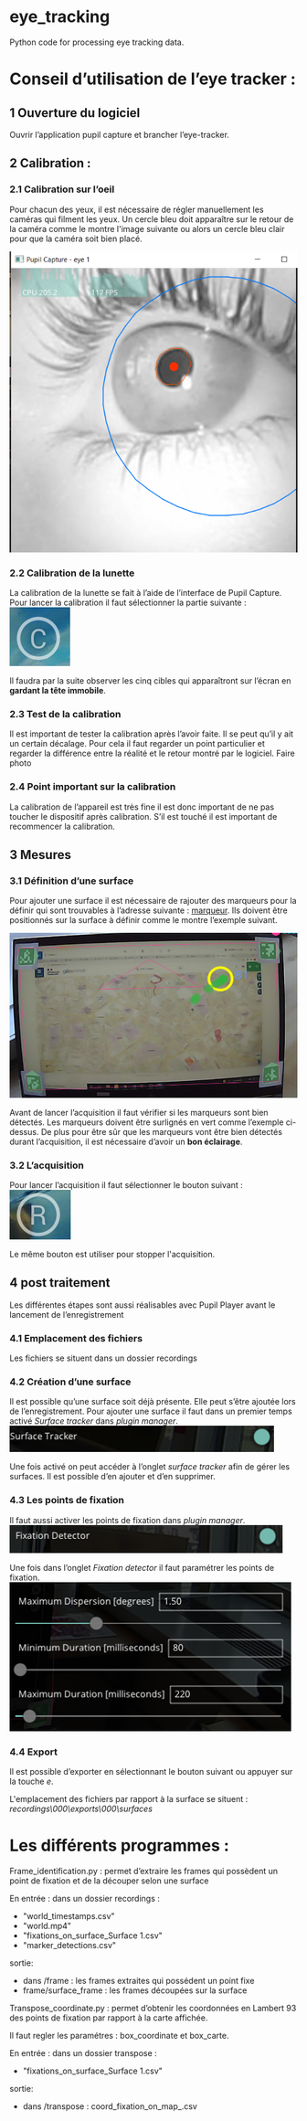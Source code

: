 # eye_tracking

Python code for processing eye tracking data.


# Conseil d’utilisation de l’eye tracker :

## 1  Ouverture du logiciel 
Ouvrir l’application pupil capture et brancher l’eye-tracker.
## 2 Calibration :
### 2.1 Calibration sur l’oeil
Pour chacun des yeux, il est nécessaire de régler manuellement les caméras qui filment les yeux. Un cercle bleu doit apparaître sur le retour de la caméra comme le montre l'image suivante ou alors un cercle bleu clair pour que la caméra soit bien placé. 
 
![ ](image/eye_calibration.png)
### 2.2 Calibration de la lunette
La calibration de la lunette se fait à l’aide de l’interface de Pupil Capture.
Pour lancer la calibration il faut sélectionner la partie suivante :
 ![ ](image/icone_calibration.png)

Il faudra par la suite observer les cinq cibles qui apparaîtront sur l’écran en **gardant la tête immobile**. 
### 2.3 Test de la calibration
Il est important de tester la calibration après l’avoir faite. Il se peut qu’il y ait un certain décalage. Pour cela il faut regarder un point particulier et regarder la différence entre la réalité et le retour montré par le logiciel.
Faire photo
### 2.4 Point important sur la calibration
La calibration de l’appareil est très fine il est donc important de ne pas toucher le dispositif après calibration. S’il est touché il est important de recommencer la calibration.
## 3 Mesures
### 3.1 Définition d’une surface
Pour ajouter une surface il est nécessaire de rajouter des marqueurs pour la définir qui sont trouvables à l’adresse suivante : [marqueur](https://docs.pupil-labs.com/core/software/pupil-capture/?fbclid=IwAR1PUK2bf_XjfQKnOZtizlDN2OwXjR4twMVRD_qI-99Ei6HBlZOrZVcUBUw#surface-tracking). Ils doivent être positionnés sur la surface à définir comme le montre l’exemple suivant.
 
![ ](image/marqueurs.png)

Avant de lancer l’acquisition il faut vérifier si les marqueurs sont bien détectés. Les marqueurs doivent être surlignés en vert comme l’exemple ci-dessus. De plus pour être sûr que les marqueurs vont être bien détectés durant l’acquisition, il est nécessaire d’avoir un **bon éclairage**.  
### 3.2 L’acquisition
Pour lancer l’acquisition il faut sélectionner le bouton suivant :  
 ![ ](image/icone_R.png)

Le même bouton est utiliser pour stopper l'acquisition.
 

## 4 post traitement
Les différentes étapes sont aussi réalisables avec Pupil Player avant le lancement de l’enregistrement
### 4.1 Emplacement des fichiers 
Les fichiers se situent dans un dossier recordings
### 4.2 Création d’une surface 
Il est possible qu’une surface soit déjà présente. Elle peut s’être ajoutée lors de l’enregistrement.
Pour ajouter une surface il faut dans un premier temps activé *Surface tracker* dans  *plugin manager*.
 ![ ](image/surface_traker.png)

Une fois activé on peut accéder à l’onglet *surface tracker* afin de gérer les surfaces. Il est possible d’en ajouter et d’en supprimer.
  
### 4.3 Les points de fixation
Il faut aussi activer les points de fixation  dans *plugin manager*.
  ![ ](image/fixation_det.png)

Une fois dans l’onglet *Fixation detector* il faut paramétrer les points de fixation. 
  ![ ](image/param-fix.png)


### 4.4 Export
 Il est possible d’exporter en sélectionnant le bouton suivant ou appuyer sur la touche *e*.

L'emplacement des fichiers par rapport à la surface se situent : *recordings\000\exports\000\surfaces*

# Les différents programmes :
Frame_identification.py : permet d’extraire les frames qui possèdent un point de fixation et de la découper selon une surface

En entrée : 
dans un dossier recordings : 
- "world_timestamps.csv"
- "world.mp4"
- "fixations_on_surface_Surface 1.csv"
- "marker_detections.csv"

sortie:
- dans /frame :  les frames extraites qui possédent un point fixe
- frame/surface_frame : les frames découpées sur la surface 


Transpose_coordinate.py : permet d’obtenir les coordonnées en Lambert 93 des points de fixation par rapport à la carte affichée.

Il faut regler les paramétres :  box_coordinate et box_carte.

En entrée : 
dans un dossier transpose : 
- "fixations_on_surface_Surface 1.csv"

sortie:
- dans /transpose : coord_fixation_on_map_.csv